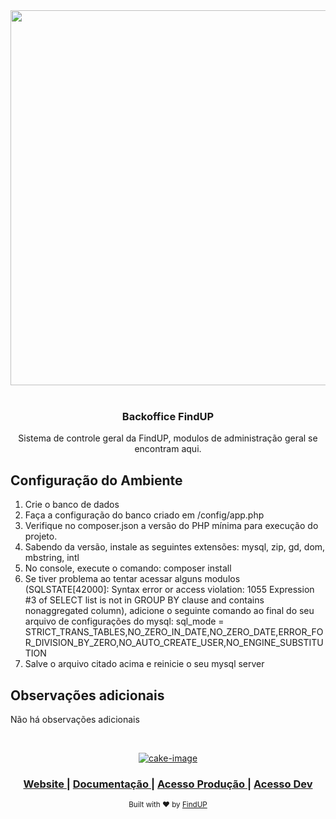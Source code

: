 <div align="center">
  <img src="https://theme.zdassets.com/theme_assets/2370142/c8b5137802123ed2a5feb6fa683653ec9520bd67.png" width="600px">
</div>

<br />

<div align="center">
  <h3>Backoffice FindUP</h3>
  <p>
    Sistema de controle geral da FindUP, modulos  de administração geral se encontram aqui.
  </p>
  <p>
</div>

  ## Configuração do Ambiente
  </p>

  <ol>
    <li>Crie o banco de dados</li>
    <li>Faça a configuração do banco criado em /config/app.php</li>
    <li>Verifique no composer.json a versão do PHP mínima para execução do projeto.</li>
    <li>Sabendo da versão, instale as seguintes extensões: mysql, zip, gd, dom, mbstring, intl</li>
    <li>No console, execute o comando: composer install</li>
    <li>Se tiver problema ao tentar acessar alguns modulos (SQLSTATE[42000]: Syntax error or access violation: 1055 Expression #3
of SELECT list is not in GROUP BY clause and contains nonaggregated column), adicione o seguinte comando ao final do seu arquivo de 
    configurações do mysql:
    sql_mode = STRICT_TRANS_TABLES,NO_ZERO_IN_DATE,NO_ZERO_DATE,ERROR_FOR_DIVISION_BY_ZERO,NO_AUTO_CREATE_USER,NO_ENGINE_SUBSTITUTION
    </li>
    <li>
    Salve o arquivo citado acima e reinicie o seu mysql server
    </li>
  </ol>

  ## Observações adicionais
  Não há observações adicionais


<br />

<div align="center">

[![cake-image]][cake-url]

</div>

<div align="center">
  <h3>
    <a href="https://findup.com.br">
      Website
    </a>
    <span> | </span>
    <a href="#">
      Documentação
    </a>    
      <span> | </span>
    <a href="https://admin.findup.com.br">
      Acesso Produção
    </a>    
         <span> | </span>
    <a href="http://admin.findapp.com.br">
      Acesso Dev
    </a>    
  </h3>
</div>

<div align="center">
  <sub>Built with ❤︎ by <a href="https://github.com/findupworks">FindUP</a>
</div>


[cake-image]: https://img.shields.io/badge/CakePHP-PHP-red?logo=cakephp&style=for-the-badge
[cake-url]: https://book.cakephp.org/4/en/index.html "cake"

